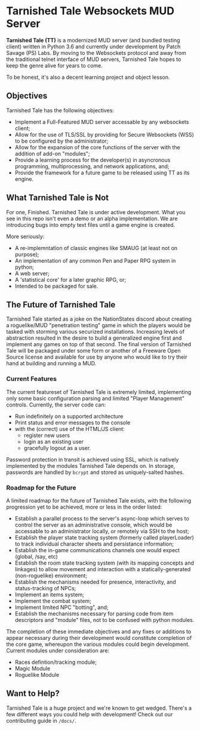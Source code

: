 # Tarnished Tale Websockets MUD Server
**Tarnished Tale (TT)** is a modernized MUD server (and bundled testing client) written in Python 3.6 and currently under development by Patch Savage (PS) Labs. By moving to the Websockets protocol and away from the traditional telnet interface of MUD servers, Tarnished Tale hopes to keep the genre alive for years to come.

To be honest, it's also a decent learning project and object lesson.

## Objectives
Tarnished Tale has the following objectives:
 - Implement a Full-Featured MUD server accessable by any websockets client;
 - Allow for the use of TLS/SSL by providing for Secure Websockets (WSS) to be configured by the administrator;
 - Allow for the expansion of the core functions of the server with the addition of add-on "modules";
 - Provide a learning process for the developer(s) in asyncronous programming, multiprocessing, and network applications, and;
 - Provide the framework for a future game to be released using TT as its engine.

## What Tarnished Tale is Not
For one, Finished. Tarnished Tale is under active development. What you see in this repo isn't even a demo or an alpha implementation. We are introducing bugs into empty text files until a game engine is created.

More seriously:
 - A re-implemntation of classic engines like SMAUG (at least not on purpose);
 - An implementation of any common Pen and Paper RPG system in python;
 - A web server;
 - A 'statistical core' for a later graphic RPG, or;
 - Intended to be packaged for sale.

## The Future of Tarnished Tale
Tarnished Tale started as a joke on the NationStates discord about creating a roguelike/MUD "penetration testing" game in which the players would be tasked with storming various securized installations. Increasing levels of abstraction resulted in the desire to build a generalized engine first and implement any games on top of that second. The final version of Tarnished Tale will be packaged under some form or another of a Freeware Open Source license and available for use by anyone who would like to try their hand at building and running a MUD.

### Current Features
The current featureset of Tarnished Tale is extremely limited, implementing only some basic configuration parsing and limited "Player Management" controls. Currently, the server code can:
 - Run indefinitely on a supported architecture
 - Print status and error messages to the console
 - with the (correct) use of the HTML/JS client:
   - register new users
   - login as an existing user
   - gracefully logout as a user.

Password protection in transit is achieved using SSL, which is natively implemented by the modules Tarnished Tale depends on. In storage, passwords are handled by `bcrypt` and stored as uniquely-salted hashes.

### Roadmap for the Future
A limited roadmap for the future of Tarnished Tale exists, with the following progression yet to be achieved, more or less in the order listed:
 - Establish a parallel process to the server's async-loop which serves to control the server as an administrative console, which would be accessable to an administrator locally, or remotely via SSH to the host;
 - Establish the player state tracking system (formerly called playerLoader) to track individual character sheets and persistance information;
 - Establish the in-game communications channels one would expect (global, /say, etc)
 - Establish the room state tracking system (with its mapping concepts and linkages) to allow movement and interaction with a statically-generated (non-roguelike) environment;
 - Establish the mechanisms needed for presence, interactivity, and status-tracking of NPCs;
 - Implement an items system;
 - Implement the combat system;
 - Implement limited NPC "botting", and;
 - Establish the mechanisms necessary for parsing code from item descriptors and "module" files, not to be confused with python modules.

The completion of these immediate objectives and any fixes or additions to appear necessary during their development would constitute completion of the core game, whereupon the various modules could begin development. Current modules under consideration are:
 - Races defintion/tracking module;
 - Magic Module
 - Roguelike Module

## Want to Help?
Tarnished Tale is a huge project and we're known to get wedged. There's a few different ways you could help with development! Check out our contributing guide in `/docs/`.
